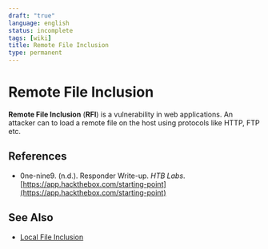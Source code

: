 ```yaml
---
draft: "true"
language: english
status: incomplete
tags: [wiki]
title: Remote File Inclusion
type: permanent
---
```


# Remote File Inclusion

**Remote File Inclusion** (**RFI**) is a vulnerability in web applications. An attacker can to load a remote file on the host using protocols like HTTP, FTP etc.

## References

- 0ne-nine9. (n.d.). <span class="reference-title">Responder Write-up</span>. _HTB Labs_. [https://app.hackthebox.com/starting-point](https://app.hackthebox.com/starting-point)

## See Also

- [Local File Inclusion](local-file-inclusion.md)
